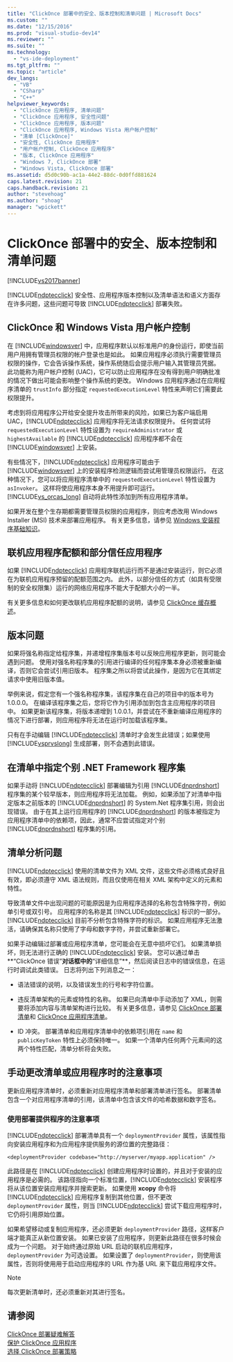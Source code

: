 ```yaml
---
title: "ClickOnce 部署中的安全、版本控制和清单问题 | Microsoft Docs"
ms.custom: ""
ms.date: "12/15/2016"
ms.prod: "visual-studio-dev14"
ms.reviewer: ""
ms.suite: ""
ms.technology: 
  - "vs-ide-deployment"
ms.tgt_pltfrm: ""
ms.topic: "article"
dev_langs: 
  - "VB"
  - "CSharp"
  - "C++"
helpviewer_keywords: 
  - "ClickOnce 应用程序, 清单问题"
  - "ClickOnce 应用程序, 安全性问题"
  - "ClickOnce 应用程序, 版本问题"
  - "ClickOnce 应用程序, Windows Vista 用户帐户控制"
  - "清单 [ClickOnce]"
  - "安全性, ClickOnce 应用程序"
  - "用户帐户控制, ClickOnce 应用程序"
  - "版本, ClickOnce 应用程序"
  - "Windows 7, ClickOnce 部署"
  - "Windows Vista, ClickOnce 部署"
ms.assetid: d5d0c90b-ac1a-44e2-88dc-0d0ffd881624
caps.latest.revision: 21
caps.handback.revision: 21
author: "stevehoag"
ms.author: "shoag"
manager: "wpickett"
---
```

# ClickOnce 部署中的安全、版本控制和清单问题
[!INCLUDE[vs2017banner](../code-quality/includes/vs2017banner.md)]

[!INCLUDE[ndptecclick](../deployment/includes/ndptecclick_md.md)] 安全性、应用程序版本控制以及清单语法和语义方面存在许多问题，这些问题可导致 [!INCLUDE[ndptecclick](../deployment/includes/ndptecclick_md.md)] 部署失败。  
  
## ClickOnce 和 Windows Vista 用户帐户控制  
 在 [!INCLUDE[windowsver](../deployment/includes/windowsver_md.md)] 中，应用程序默认以标准用户的身份运行，即使当前用户用拥有管理员权限的帐户登录也是如此。  如果应用程序必须执行需要管理员权限的操作，它会告诉操作系统，操作系统随后会提示用户输入其管理员凭据。  此功能称为用户帐户控制 \(UAC\)，它可以防止应用程序在没有得到用户明确批准的情况下做出可能会影响整个操作系统的更改。  Windows 应用程序通过在应用程序清单的 `trustInfo` 部分指定 `requestedExecutionLevel` 特性来声明它们需要此权限提升。  
  
 考虑到将应用程序公开给安全提升攻击所带来的风险，如果已为客户端启用 UAC，[!INCLUDE[ndptecclick](../deployment/includes/ndptecclick_md.md)] 应用程序将无法请求权限提升。  任何尝试将 `requestedExecutionLevel` 特性设置为 `requireAdministrator` 或 `highestAvailable` 的 [!INCLUDE[ndptecclick](../deployment/includes/ndptecclick_md.md)] 应用程序都不会在 [!INCLUDE[windowsver](../deployment/includes/windowsver_md.md)] 上安装。  
  
 有些情况下，[!INCLUDE[ndptecclick](../deployment/includes/ndptecclick_md.md)] 应用程序可能由于 [!INCLUDE[windowsver](../deployment/includes/windowsver_md.md)] 上的安装程序检测逻辑而尝试用管理员权限运行。  在这种情况下，您可以将应用程序清单中的 `requestedExecutionLevel` 特性设置为 `asInvoker`。  这样将使应用程序本身不用提升即可运行。[!INCLUDE[vs_orcas_long](../debugger/includes/vs_orcas_long_md.md)] 自动将此特性添加到所有应用程序清单。  
  
 如果开发在整个生存期都需要管理员权限的应用程序，则应考虑改用 Windows Installer \(MSI\) 技术来部署应用程序。  有关更多信息，请参见 [Windows 安装程序基础知识](../extensibility/internals/windows-installer-basics.md)。  
  
## 联机应用程序配额和部分信任应用程序  
 如果 [!INCLUDE[ndptecclick](../deployment/includes/ndptecclick_md.md)] 应用程序联机运行而不是通过安装运行，则它必须在为联机应用程序预留的配额范围之内。  此外，以部分信任的方式（如具有受限制的安全权限集）运行的网络应用程序不能大于配额大小的一半。  
  
 有关更多信息和如何更改联机应用程序配额的说明，请参见 [ClickOnce 缓存概述](../deployment/clickonce-cache-overview.md)。  
  
## 版本问题  
 如果将强名称指定给程序集，并递增程序集版本号以反映应用程序更新，则可能会遇到问题。  使用对强名称程序集的引用进行编译的任何程序集本身必须被重新编译，否则它会尝试引用旧版本。  程序集之所以将尝试此操作，是因为它在其绑定请求中使用旧版本值。  
  
 举例来说，假定您有一个强名称程序集，该程序集在自己的项目中的版本号为 1.0.0.0。  在编译该程序集之后，您将它作为引用添加到包含主应用程序的项目中。  如果更新该程序集，将版本递增到 1.0.0.1，并尝试在不重新编译应用程序的情况下进行部署，则应用程序将无法在运行时加载该程序集。  
  
 只有在手动编辑 [!INCLUDE[ndptecclick](../deployment/includes/ndptecclick_md.md)] 清单时才会发生此错误；如果使用 [!INCLUDE[vsprvslong](../code-quality/includes/vsprvslong_md.md)] 生成部署，则不会遇到此错误。  
  
## 在清单中指定个别 .NET Framework 程序集  
 如果手动将 [!INCLUDE[ndptecclick](../deployment/includes/ndptecclick_md.md)] 部署编辑为引用 [!INCLUDE[dnprdnshort](../code-quality/includes/dnprdnshort_md.md)] 程序集的某个较早版本，则应用程序将无法加载。  例如，如果添加了对清单中指定版本之前版本的 [!INCLUDE[dnprdnshort](../code-quality/includes/dnprdnshort_md.md)] 的 System.Net 程序集引用，则会出现错误。  由于在其上运行应用程序的 [!INCLUDE[dnprdnshort](../code-quality/includes/dnprdnshort_md.md)] 的版本被指定为应用程序清单中的依赖项，因此，通常不应尝试指定对个别 [!INCLUDE[dnprdnshort](../code-quality/includes/dnprdnshort_md.md)] 程序集的引用。  
  
## 清单分析问题  
 [!INCLUDE[ndptecclick](../deployment/includes/ndptecclick_md.md)] 使用的清单文件为 XML 文件，这些文件必须格式良好且有效，即必须遵守 XML 语法规则，而且仅使用在相关 XML 架构中定义的元素和特性。  
  
 导致清单文件中出现问题的可能原因是为应用程序选择的名称包含特殊字符，例如单引号或双引号。  应用程序的名称是其 [!INCLUDE[ndptecclick](../deployment/includes/ndptecclick_md.md)] 标识的一部分。  [!INCLUDE[ndptecclick](../deployment/includes/ndptecclick_md.md)] 目前不分析包含特殊字符的标识。  如果应用程序无法激活，请确保其名称只使用了字母和数字字符，并尝试重新部署它。  
  
 如果手动编辑过部署或应用程序清单，您可能会在无意中损坏它们。  如果清单损坏，则无法进行正确的 [!INCLUDE[ndptecclick](../deployment/includes/ndptecclick_md.md)] 安装。  您可以通过单击**“ClickOnce 错误”**对话框中的**“详细信息”**，然后阅读日志中的错误信息，在运行时调试此类错误。  日志将列出下列消息之一：  
  
-   语法错误的说明，以及错误发生的行号和字符位置。  
  
-   违反清单架构的元素或特性的名称。  如果已向清单中手动添加了 XML，则需要将添加内容与清单架构进行比较。  有关更多信息，请参见 [ClickOnce 部署清单](../deployment/clickonce-deployment-manifest.md)和 [ClickOnce 应用程序清单](../deployment/clickonce-application-manifest.md)。  
  
-   ID 冲突。  部署清单和应用程序清单中的依赖项引用在 `name` 和 `publicKeyToken` 特性上必须保持唯一。  如果一个清单内任何两个元素间的这两个特性匹配，清单分析将会失败。  
  
## 手动更改清单或应用程序时的注意事项  
 更新应用程序清单时，必须重新对应用程序清单和部署清单进行签名。  部署清单包含一个对应用程序清单的引用，该清单中包含该文件的哈希数据和数字签名。  
  
### 使用部署提供程序的注意事项  
 [!INCLUDE[ndptecclick](../deployment/includes/ndptecclick_md.md)] 部署清单具有一个 `deploymentProvider` 属性，该属性指向安装应用程序和为应用程序提供服务的源位置的完整路径：  
  
```  
<deploymentProvider codebase="http://myserver/myapp.application" />  
```  
  
 此路径是在 [!INCLUDE[ndptecclick](../deployment/includes/ndptecclick_md.md)] 创建应用程序时设置的，并且对于安装的应用程序是必需的。  该路径指向一个标准位置，[!INCLUDE[ndptecclick](../deployment/includes/ndptecclick_md.md)] 安装程序将从该位置安装应用程序并搜索更新。  如果使用 **xcopy** 命令将 [!INCLUDE[ndptecclick](../deployment/includes/ndptecclick_md.md)] 应用程序复制到其他位置，但不更改 `deploymentProvider` 属性，则当 [!INCLUDE[ndptecclick](../deployment/includes/ndptecclick_md.md)] 尝试下载应用程序时，它仍将引用原始位置。  
  
 如果希望移动或复制应用程序，还必须更新 `deploymentProvider` 路径，这样客户端才能真正从新位置安装。  如果已安装了应用程序，则更新此路径在很多时候会成为一个问题。  对于始终通过原始 URL 启动的联机应用程序，`deploymentProvider` 为可选设置。  如果设置了 `deploymentProvider`，则使用该属性，否则将使用用于启动应用程序的 URL 作为基 URL 来下载应用程序文件。  
  
> [!NOTE]
>  每次更新清单时，还必须重新对其进行签名。  
  
## 请参阅  
 [ClickOnce 部署疑难解答](../deployment/troubleshooting-clickonce-deployments.md)   
 [保护 ClickOnce 应用程序](../deployment/securing-clickonce-applications.md)   
 [选择 ClickOnce 部署策略](../deployment/choosing-a-clickonce-deployment-strategy.md)